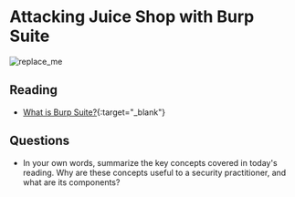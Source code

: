 # Attacking Juice Shop with Burp Suite

![replace_me](https://codeworks.blob.core.windows.net/public/assets/img/illustrations/placeholder.svg)

## Reading

- [What is Burp Suite?](https://www.technipages.com/what-is-burp-suite){:target="_blank"}

## Questions
- In your own words, summarize the key concepts covered in today's reading. Why are these concepts useful to a security practitioner, and what are its components?

